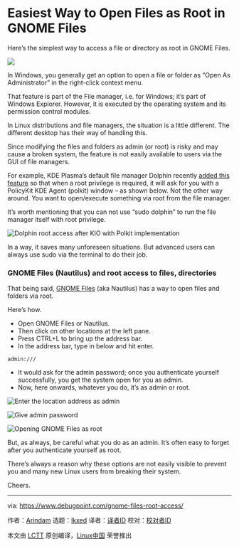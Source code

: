 [#]: subject: "Easiest Way to Open Files as Root in GNOME Files"
[#]: via: "https://www.debugpoint.com/gnome-files-root-access/"
[#]: author: "Arindam https://www.debugpoint.com/author/admin1/"
[#]: collector: "lkxed"
[#]: translator: "geekpi"
[#]: reviewer: " "
[#]: publisher: " "
[#]: url: " "

Easiest Way to Open Files as Root in GNOME Files
======
Here’s the simplest way to access a file or directory as root in GNOME Files.

![][1]

In Windows, you generally get an option to open a file or folder as “Open As Administrator” in the right-click context menu.

That feature is part of the File manager, i.e. for Windows; it’s part of Windows Explorer. However, it is executed by the operating system and its permission control modules.

In Linux distributions and file managers, the situation is a little different. The different desktop has their way of handling this.

Since modifying the files and folders as admin (or root) is risky and may cause a broken system, the feature is not easily available to users via the GUI of file managers.

For example, KDE Plasma’s default file manager Dolphin recently [added this feature][2] so that when a root privilege is required, it will ask for you with a PolicyKit KDE Agent (polkit) window – as shown below. Not the other way around. You want to open/execute something via root from the file manager.

It’s worth mentioning that you can not use “sudo dolphin” to run the file manager itself with root privilege.

![Dolphin root access after KIO with Polkit implementation][3]

In a way, it saves many unforeseen situations. But advanced users can always use sudo via the terminal to do their job.

### GNOME Files (Nautilus) and root access to files, directories 

That being said, [GNOME Files][4] (aka Nautilus) has a way to open files and folders via root.

Here’s how.

* Open GNOME Files or Nautilus.
* Then click on other locations at the left pane.
* Press CTRL+L to bring up the address bar.
* In the address bar, type in below and hit enter.

```
admin:///
```

* It would ask for the admin password; once you authenticate yourself successfully, you get the system open for you as admin.
* Now, here onwards, whatever you do, it’s as admin or root.

![Enter the location address as admin][5]

![Give admin password][6]

![Opening GNOME Files as root][7]

But, as always, be careful what you do as an admin. It’s often easy to forget after you authenticate yourself as root.

There’s always a reason why these options are not easily visible to prevent you and many new Linux users from breaking their system.

Cheers.

--------------------------------------------------------------------------------

via: https://www.debugpoint.com/gnome-files-root-access/

作者：[Arindam][a]
选题：[lkxed][b]
译者：[译者ID](https://github.com/译者ID)
校对：[校对者ID](https://github.com/校对者ID)

本文由 [LCTT](https://github.com/LCTT/TranslateProject) 原创编译，[Linux中国](https://linux.cn/) 荣誉推出

[a]: https://www.debugpoint.com/author/admin1/
[b]: https://github.com/lkxed
[1]: https://www.debugpoint.com/wp-content/uploads/2022/10/nauroot-1024x576.jpg
[2]: https://www.debugpoint.com/dolphin-root-access/
[3]: https://www.debugpoint.com/wp-content/uploads/2022/02/Dolphin-root-access-after-KIO-with-Polkit-implementation.jpg
[4]: https://wiki.gnome.org/Apps/Files
[5]: https://www.debugpoint.com/wp-content/uploads/2022/10/Enter-the-location-address-as-admin.jpg
[6]: https://www.debugpoint.com/wp-content/uploads/2022/10/Give-admin-password.jpg
[7]: https://www.debugpoint.com/wp-content/uploads/2022/10/Opening-GNOME-Files-as-root.jpg
